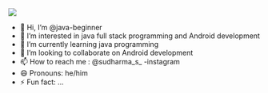 <html>
  <head>
    
      
    
      
  </head>
  <body>
    <img src="C:\Users\HP\OneDrive\Pictures\wallpaper\java-wallpaper1.jpg"   width:50px;
        height:50px;
        border-radius:50%;>
  </body>
</html>


- 👋 Hi, I’m @java-beginner
- 👀 I’m interested in java full stack programming and Android development
- 🌱 I’m currently learning java programming 
- 💞️ I’m looking to collaborate on Android development
- 📫 How to reach me : @sudharma_s_ -instagram 
- 😄 Pronouns: he/him
- ⚡ Fun fact: ...

<!---
java-begi/java-begi is a ✨ special ✨ repository because its `README.md` (this file) appears on your GitHub profile.
You can click the Preview link to take a look at your changes.
--->
